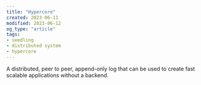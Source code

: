 ```yaml
---
title: "Hypercore"
created: 2023-06-11
modified: 2023-06-12
og_type: "article"
tags:
- seedling
- distributed system
- hypercore
---
```


A distributed, peer to peer, append-only log that can be used to create fast scalable applications without a backend.